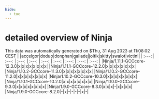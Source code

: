 ```yaml
---
hide:
  - toc
---
```


detailed overview of Ninja
==========================


This data was automatically generated on $Thu, 31 Aug 2023 at 11:08:02 CEST
| |accelgor|doduo|donphan|gallade|joltik|skitty|swalot|victini|
| :---: | :---: | :---: | :---: | :---: | :---: | :---: | :---: | :---: |
|Ninja/1.11.1-GCCcore-12.3.0|x|x|x|x|x|x|x|x|
|Ninja/1.11.1-GCCcore-12.2.0|x|x|x|x|x|x|x|x|
|Ninja/1.10.2-GCCcore-11.3.0|x|x|x|x|x|x|x|x|
|Ninja/1.10.2-GCCcore-11.2.0|x|x|x|x|x|x|x|x|
|Ninja/1.10.2-GCCcore-10.3.0|x|x|x|x|x|x|x|x|
|Ninja/1.10.1-GCCcore-10.2.0|x|x|x|x|x|x|x|x|
|Ninja/1.10.0-GCCcore-9.3.0|x|x|x|x|x|x|x|x|
|Ninja/1.9.0-GCCcore-8.3.0|x|x|x|-|x|x|x|x|
|Ninja/1.9.0-GCCcore-8.2.0|-|x|-|-|-|-|x|-|
